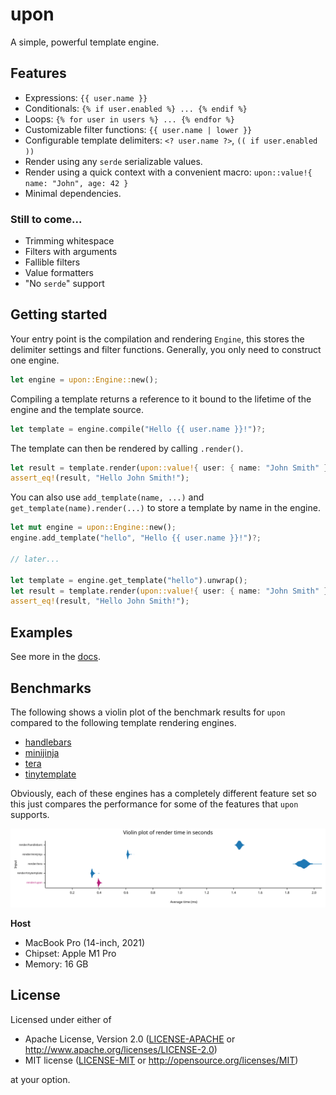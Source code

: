 # upon

A simple, powerful template engine.

## Features

- Expressions: `{{ user.name }}`
- Conditionals: `{% if user.enabled %} ... {% endif %}`
- Loops: `{% for user in users %} ... {% endfor %}`
- Customizable filter functions: `{{ user.name | lower }}`
- Configurable template delimiters: `<? user.name ?>`, `(( if user.enabled ))`
- Render using any `serde` serializable values.
- Render using a quick context with a convenient macro:
  `upon::value!{ name: "John", age: 42 }`
- Minimal dependencies.

### Still to come...

- Trimming whitespace
- Filters with arguments
- Fallible filters
- Value formatters
- "No `serde`" support

## Getting started

Your entry point is the compilation and rendering `Engine`, this stores the
delimiter settings and filter functions. Generally, you only need to construct
one engine.

```rust
let engine = upon::Engine::new();
```

Compiling a template returns a reference to it bound to the lifetime of the
engine and the template source.

```rust
let template = engine.compile("Hello {{ user.name }}!")?;
```

The template can then be rendered by calling `.render()`.

```rust
let result = template.render(upon::value!{ user: { name: "John Smith" }})?;
assert_eq!(result, "Hello John Smith!");
```

You can also use `add_template(name, ...)` and `get_template(name).render(...)`
to store a template by name in the engine.

```rust
let mut engine = upon::Engine::new();
engine.add_template("hello", "Hello {{ user.name }}!")?;

// later...

let template = engine.get_template("hello").unwrap();
let result = template.render(upon::value!{ user: { name: "John Smith" }})?;
assert_eq!(result, "Hello John Smith!");
```

## Examples

See more in the [docs](https://docs.rs/upon/latest/upon/#examples).

## Benchmarks

The following shows a violin plot of the benchmark results for `upon` compared
to the following template rendering engines.
- [handlebars](https://crates.io/crates/handlebars)
- [minijinja](https://crates.io/crates/minijinja)
- [tera](https://crates.io/crates/tera)
- [tinytemplate](https://crates.io/crates/tinytemplate)

Obviously, each of these engines has a completely different feature set so this
just compares the performance for some of the features that `upon` supports.

![Violin plot of benchmark results](./benches/results/violin.svg)

**Host**
- MacBook Pro (14-inch, 2021)
- Chipset: Apple M1 Pro
- Memory: 16 GB

## License

Licensed under either of

- Apache License, Version 2.0 ([LICENSE-APACHE](LICENSE-APACHE) or
  http://www.apache.org/licenses/LICENSE-2.0)
- MIT license ([LICENSE-MIT](LICENSE-MIT) or http://opensource.org/licenses/MIT)

at your option.

